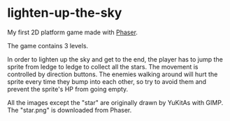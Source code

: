 # lighten-up-the-sky
My first 2D platform game made with [Phaser](http://phaser.io/).


The game contains 3 levels.

In order to lighten up the sky and get to the end, the player has to jump the sprite from ledge to ledge to collect all the stars. The movement is controlled by direction buttons. The enemies walking around will hurt the sprite every time they bump into each other, so try to avoid them and prevent the sprite's HP from going empty.


All the images except the "star" are originally drawn by YuKitAs with GIMP. The "star.png" is downloaded from Phaser.
